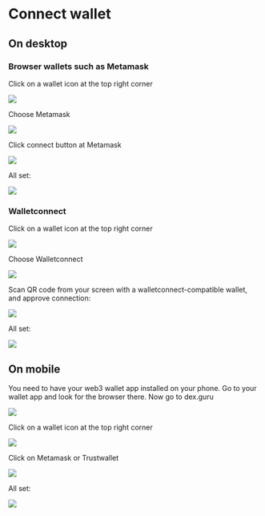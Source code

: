 # Connect wallet

## On desktop 

### Browser wallets such as Metamask

Click on a wallet icon at the top right corner 

![](../.gitbook/assets/__209_77_nftx___dexguru.png)

Choose Metamask 

![](../.gitbook/assets/__209_77_nftx___dexguru%20%281%29.png)

Click connect button at Metamask 

![](../.gitbook/assets/metamask_notification_and___56_210_37_wbtc___dexguru.png)

All set: 

![](../.gitbook/assets/__209_60_nftx___dexguru.png)

### Walletconnect

Click on a wallet icon at the top right corner 

![](../.gitbook/assets/__209_77_nftx___dexguru.png)

Choose Walletconnect 

![](../.gitbook/assets/__209_77_nftx___dexguru%20%281%29.png)

Scan QR code from your screen with a walletconnect-compatible wallet, and approve connection: 

![](../.gitbook/assets/2021-05-06-14.35.37.jpg)

All set: 

![](../.gitbook/assets/__209_60_nftx___dexguru%20%281%29.png)



## On mobile 

You need to have your web3 wallet app installed on your phone. Go to your wallet app and look for the browser there. Now go to dex.guru

![](../.gitbook/assets/image_2021-05-06_14_40_40.png)

Click on a wallet icon at the top right corner 

![](../.gitbook/assets/image_2021-05-06_14_46_11.png)

Click on Metamask or Trustwallet 

![](../.gitbook/assets/image_2021-05-06_14_47_10.png)

All set: 

![](../.gitbook/assets/image_2021-05-06_14_49_19.png)







